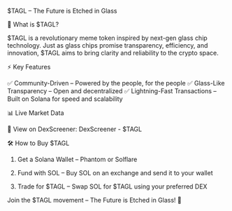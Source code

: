 

$TAGL – The Future is Etched in Glass

🔹 What is $TAGL?

$TAGL is a revolutionary meme token inspired by next-gen glass chip technology. Just as glass chips promise transparency, efficiency, and innovation, $TAGL aims to bring clarity and reliability to the crypto space.

⚡ Key Features

✅ Community-Driven – Powered by the people, for the people
✅ Glass-Like Transparency – Open and decentralized
✅ Lightning-Fast Transactions – Built on Solana for speed and scalability

📊 Live Market Data

🔗 View on DexScreener:
DexScreener - $TAGL

🛠 How to Buy $TAGL

1. Get a Solana Wallet – Phantom or Solflare


2. Fund with SOL – Buy SOL on an exchange and send it to your wallet


3. Trade for $TAGL – Swap SOL for $TAGL using your preferred DEX




Join the $TAGL movement – The Future is Etched in Glass! 🚀


